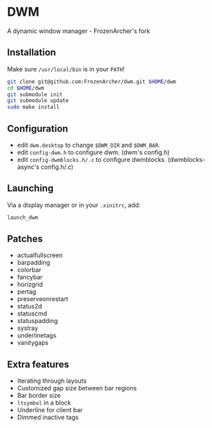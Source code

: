 # DWM
A dynamic window manager - FrozenArcher's fork

## Installation

Make sure `/usr/local/bin` is in your `PATH`!

```bash
git clone git@github.com:FrozenArcher/dwm.git $HOME/dwm
cd $HOME/dwm
git submodule init
git submodule update
sudo make install
```

## Configuration

* edit `dwm.desktop` to change `$DWM_DIR` and `$DWM_BAR`.
* edit `config-dwm.h` to configure dwm. (dwm's config.h)
* edit `config-dwmblocks.h/.c` to configure dwmblocks. (dwmblocks-async's config.h/.c)

## Launching

Via a display manager or in your `.xinitrc`, add:

```bash
launch_dwm
```

## Patches

* actualfullscreen
* barpadding
* colorbar
* fancybar
* horizgrid
* pertag
* preserveonrestart
* status2d
* statuscmd
* statuspadding
* systray
* underlinetags
* vanitygaps

## Extra features

* Iterating through layouts
* Customized gap size between bar regions
* Bar border size
* `ltsymbol` in a block
* Underline for client bar
* Dimmed inactive tags
